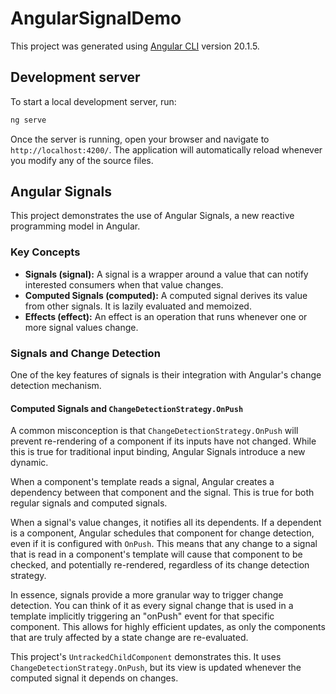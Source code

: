 # AngularSignalDemo

This project was generated using [Angular CLI](https://github.com/angular/angular-cli) version 20.1.5.

## Development server

To start a local development server, run:

```bash
ng serve
```
Once the server is running, open your browser and navigate to `http://localhost:4200/`. The application will automatically reload whenever you modify any of the source files.

## Angular Signals

This project demonstrates the use of Angular Signals, a new reactive programming model in Angular.

### Key Concepts

*   **Signals (signal):** A signal is a wrapper around a value that can notify interested consumers when that value changes.
*   **Computed Signals (computed):** A computed signal derives its value from other signals. It is lazily evaluated and memoized.
*   **Effects (effect):** An effect is an operation that runs whenever one or more signal values change.

### Signals and Change Detection

One of the key features of signals is their integration with Angular's change detection mechanism.

#### Computed Signals and `ChangeDetectionStrategy.OnPush`

A common misconception is that `ChangeDetectionStrategy.OnPush` will prevent re-rendering of a component if its inputs have not changed. While this is true for traditional input binding, Angular Signals introduce a new dynamic.

When a component's template reads a signal, Angular creates a dependency between that component and the signal. This is true for both regular signals and computed signals.

When a signal's value changes, it notifies all its dependents. If a dependent is a component, Angular schedules that component for change detection, even if it is configured with `OnPush`. This means that any change to a signal that is read in a component's template will cause that component to be checked, and potentially re-rendered, regardless of its change detection strategy.

In essence, signals provide a more granular way to trigger change detection. You can think of it as every signal change that is used in a template implicitly triggering an "onPush" event for that specific component. This allows for highly efficient updates, as only the components that are truly affected by a state change are re-evaluated.

This project's `UntrackedChildComponent` demonstrates this. It uses `ChangeDetectionStrategy.OnPush`, but its view is updated whenever the computed signal it depends on changes.